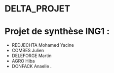 # DELTA_PROJET

# Projet de synthèse ING1 :

- REDJECHTA Mohamed Yacine
- COMBES Julien
- DELEFORGE Martin
- AGRO Hiba
- DONFACK Anaelle .


